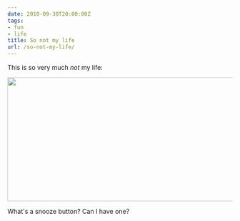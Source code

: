 ```yaml
---
date: 2010-09-30T20:00:00Z
tags:
- fun
- life
title: So not my life
url: /so-not-my-life/
---
```


This is so very much *not* my life:

<img class="alignnone size-full wp-image-667" src="/images/snooze.gif" alt="" width="600" height="278" />

What's a snooze button? Can I have one?